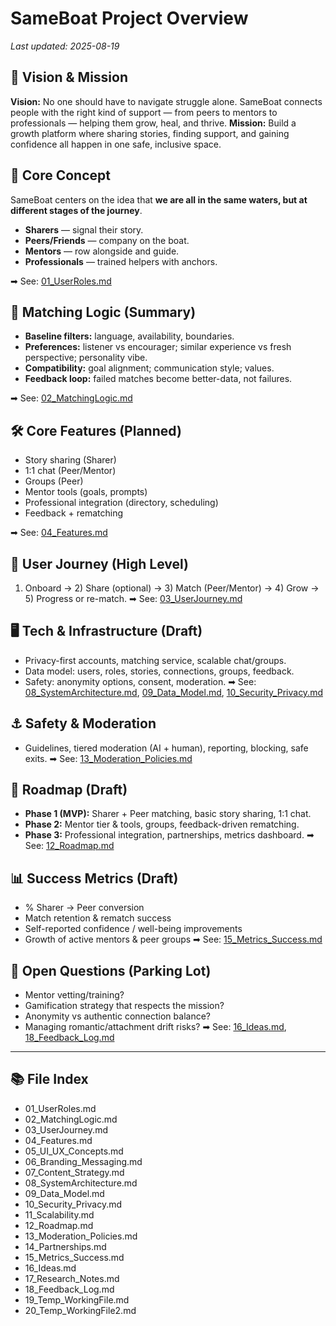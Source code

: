 # SameBoat Project Overview

_Last updated: 2025-08-19_

## 🌊 Vision & Mission
**Vision:** No one should have to navigate struggle alone. SameBoat connects people with the right kind of support — from peers to mentors to professionals — helping them grow, heal, and thrive.
**Mission:** Build a growth platform where sharing stories, finding support, and gaining confidence all happen in one safe, inclusive space.

## 🚤 Core Concept
SameBoat centers on the idea that **we are all in the same waters, but at different stages of the journey**.
- **Sharers** — signal their story.
- **Peers/Friends** — company on the boat.
- **Mentors** — row alongside and guide.
- **Professionals** — trained helpers with anchors.

➡ See: [01_UserRoles.md](01_UserRoles.md)

## 🧩 Matching Logic (Summary)
- **Baseline filters:** language, availability, boundaries.
- **Preferences:** listener vs encourager; similar experience vs fresh perspective; personality vibe.
- **Compatibility:** goal alignment; communication style; values.
- **Feedback loop:** failed matches become better-data, not failures.

➡ See: [02_MatchingLogic.md](02_MatchingLogic.md)

## 🛠️ Core Features (Planned)
- Story sharing (Sharer)
- 1:1 chat (Peer/Mentor)
- Groups (Peer)
- Mentor tools (goals, prompts)
- Professional integration (directory, scheduling)
- Feedback + rematching

➡ See: [04_Features.md](04_Features.md)

## 🧭 User Journey (High Level)
1) Onboard → 2) Share (optional) → 3) Match (Peer/Mentor) → 4) Grow → 5) Progress or re-match.
➡ See: [03_UserJourney.md](03_UserJourney.md)

## 🖥️ Tech & Infrastructure (Draft)
- Privacy-first accounts, matching service, scalable chat/groups.
- Data model: users, roles, stories, connections, groups, feedback.
- Safety: anonymity options, consent, moderation.
➡ See: [08_SystemArchitecture.md](08_SystemArchitecture.md), [09_Data_Model.md](09_Data_Model.md), [10_Security_Privacy.md](10_Security_Privacy.md)

## ⚓ Safety & Moderation
- Guidelines, tiered moderation (AI + human), reporting, blocking, safe exits.
➡ See: [13_Moderation_Policies.md](13_Moderation_Policies.md)

## 📅 Roadmap (Draft)
- **Phase 1 (MVP):** Sharer + Peer matching, basic story sharing, 1:1 chat.
- **Phase 2:** Mentor tier & tools, groups, feedback-driven rematching.
- **Phase 3:** Professional integration, partnerships, metrics dashboard.
➡ See: [12_Roadmap.md](12_Roadmap.md)

## 📊 Success Metrics (Draft)
- % Sharer → Peer conversion
- Match retention & rematch success
- Self-reported confidence / well-being improvements
- Growth of active mentors & peer groups
➡ See: [15_Metrics_Success.md](15_Metrics_Success.md)

## 📓 Open Questions (Parking Lot)
- Mentor vetting/training?
- Gamification strategy that respects the mission?
- Anonymity vs authentic connection balance?
- Managing romantic/attachment drift risks?
➡ See: [16_Ideas.md](16_Ideas.md), [18_Feedback_Log.md](18_Feedback_Log.md)

---

## 📚 File Index
- 01_UserRoles.md
- 02_MatchingLogic.md
- 03_UserJourney.md
- 04_Features.md
- 05_UI_UX_Concepts.md
- 06_Branding_Messaging.md
- 07_Content_Strategy.md
- 08_SystemArchitecture.md
- 09_Data_Model.md
- 10_Security_Privacy.md
- 11_Scalability.md
- 12_Roadmap.md
- 13_Moderation_Policies.md
- 14_Partnerships.md
- 15_Metrics_Success.md
- 16_Ideas.md
- 17_Research_Notes.md
- 18_Feedback_Log.md
- 19_Temp_WorkingFile.md
- 20_Temp_WorkingFile2.md
